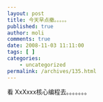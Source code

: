 ```yaml
---
layout: post
title: 今天早点撤。。。。。
published: true
author: moli
comments: true
date: 2008-11-03 11:11:00
tags: [ ]
categories:
    - uncategorized
permalink: /archives/135.html
---
```

看 XxXxxx核心编程去。。。。。。。